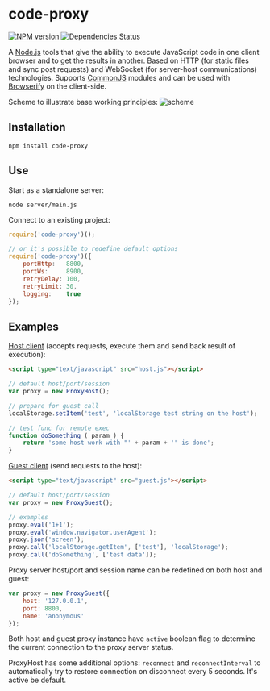 code-proxy
==========

[![NPM version](https://img.shields.io/npm/v/code-proxy.svg?style=flat-square)](https://www.npmjs.com/package/code-proxy)
[![Dependencies Status](https://img.shields.io/david/darkpark/code-proxy.svg?style=flat-square)](https://david-dm.org/darkpark/code-proxy)

A [Node.js](http://nodejs.org) tools that give the ability to execute JavaScript code in one client browser and to get the results in another.
Based on HTTP (for static files and sync post requests) and WebSocket (for server-host communications) technologies.
Supports [CommonJS](http://www.commonjs.org/) modules and can be used with [Browserify](http://browserify.org/) on the client-side.

Scheme to illustrate base working principles:
![scheme](https://raw.github.com/DarkPark/code-proxy/master/client/scheme.png)

## Installation

`npm install code-proxy`

## Use

Start as a standalone server:

`node server/main.js`

Connect to an existing project:

```js
require('code-proxy')();

// or it's possible to redefine default options
require('code-proxy')({
	portHttp:   8800,
	portWs:     8900,
	retryDelay: 100,
	retryLimit: 30,
	logging:    true
});
```

## Examples

[Host client](http://127.0.0.1:8800/client/host.html) (accepts requests, execute them and send back result of execution):

```html
<script type="text/javascript" src="host.js"></script>
```

```js
// default host/port/session
var proxy = new ProxyHost();

// prepare for guest call
localStorage.setItem('test', 'localStorage test string on the host');

// test func for remote exec
function doSomething ( param ) {
	return 'some host work with "' + param + '" is done';
}
```

[Guest client](http://127.0.0.1:8800/client/guest.html) (send requests to the host):

```html
<script type="text/javascript" src="guest.js"></script>
```

```js
// default host/port/session
var proxy = new ProxyGuest();

// examples
proxy.eval('1+1');
proxy.eval('window.navigator.userAgent');
proxy.json('screen');
proxy.call('localStorage.getItem', ['test'], 'localStorage');
proxy.call('doSomething', ['test data']);
```

Proxy server host/port and session name can be redefined on both host and guest:

```js
var proxy = new ProxyGuest({
	host: '127.0.0.1',
	port: 8800,
	name: 'anonymous'
});
```

Both host and guest proxy instance have `active` boolean flag to determine the current connection to the proxy server status.

ProxyHost has some additional options: `reconnect` and `reconnectInterval` to automatically try to restore connection on disconnect every 5 seconds. It's active be default.
